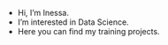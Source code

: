 - Hi, I’m Inessa.
- I’m interested in Data Science.
- Here you can find my training projects.



<!---
in-kha/in-kha is a ✨ special ✨ repository because its `README.md` (this file) appears on your GitHub profile.
You can click the Preview link to take a look at your changes.
--->
